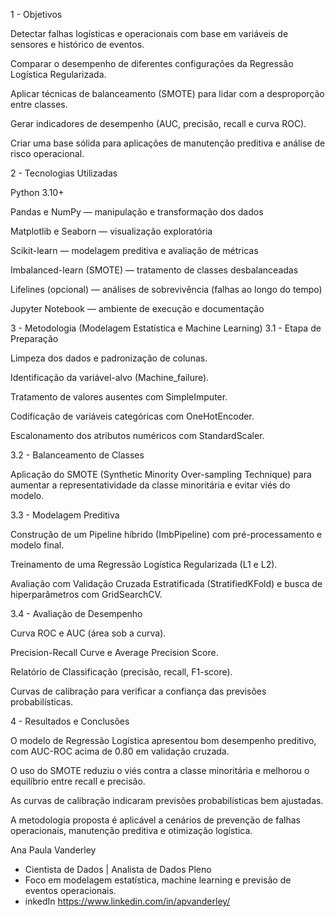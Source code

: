 1 - Objetivos

Detectar falhas logísticas e operacionais com base em variáveis de sensores e histórico de eventos.

Comparar o desempenho de diferentes configurações da Regressão Logística Regularizada.

Aplicar técnicas de balanceamento (SMOTE) para lidar com a desproporção entre classes.

Gerar indicadores de desempenho (AUC, precisão, recall e curva ROC).

Criar uma base sólida para aplicações de manutenção preditiva e análise de risco operacional.


2 - Tecnologias Utilizadas

Python 3.10+

Pandas e NumPy — manipulação e transformação dos dados

Matplotlib e Seaborn — visualização exploratória

Scikit-learn — modelagem preditiva e avaliação de métricas

Imbalanced-learn (SMOTE) — tratamento de classes desbalanceadas

Lifelines (opcional) — análises de sobrevivência (falhas ao longo do tempo)

Jupyter Notebook — ambiente de execução e documentação

3 - Metodologia (Modelagem Estatística e Machine Learning)
3.1 - Etapa de Preparação

Limpeza dos dados e padronização de colunas.

Identificação da variável-alvo (Machine_failure).

Tratamento de valores ausentes com SimpleImputer.

Codificação de variáveis categóricas com OneHotEncoder.

Escalonamento dos atributos numéricos com StandardScaler.

3.2 - Balanceamento de Classes

Aplicação do SMOTE (Synthetic Minority Over-sampling Technique) para aumentar a representatividade da classe minoritária e evitar viés do modelo.

3.3 - Modelagem Preditiva

Construção de um Pipeline híbrido (ImbPipeline) com pré-processamento e modelo final.

Treinamento de uma Regressão Logística Regularizada (L1 e L2).

Avaliação com Validação Cruzada Estratificada (StratifiedKFold) e busca de hiperparâmetros com GridSearchCV.

3.4 - Avaliação de Desempenho

Curva ROC e AUC (área sob a curva).

Precision-Recall Curve e Average Precision Score.

Relatório de Classificação (precisão, recall, F1-score).

Curvas de calibração para verificar a confiança das previsões probabilísticas.

4 - Resultados e Conclusões

O modelo de Regressão Logística apresentou bom desempenho preditivo, com AUC-ROC acima de 0.80 em validação cruzada.

O uso do SMOTE reduziu o viés contra a classe minoritária e melhorou o equilíbrio entre recall e precisão.

As curvas de calibração indicaram previsões probabilísticas bem ajustadas.

A metodologia proposta é aplicável a cenários de prevenção de falhas operacionais, manutenção preditiva e otimização logística.


Ana Paula Vanderley
*  Cientista de Dados | Analista de Dados Pleno
*  Foco em modelagem estatística, machine learning e previsão de eventos operacionais.
*   inkedIn  https://www.linkedin.com/in/apvanderley/
